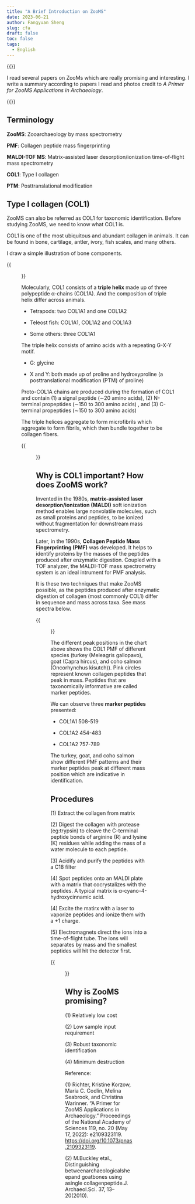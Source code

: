 ```yaml
---
title: "A Brief Introduction on ZooMS"
date: 2023-06-21
author: Fangyuan Sheng
slug: cfa
draft: false
toc: false
tags:
  - English
---
```

{{<block class="note">}}

I read several papers on ZooMs which are really promising and interesting. I write a summary according to papers I read and photos credit to *A Primer for ZooMS Applications in Archaeology*.

{{<end>}}

## Terminology

  **ZooMS**: Zooarchaeology by mass spectrometry
  
  **PMF**: Collagen peptide mass fingerprinting
  
  **MALDI-TOF MS**: Matrix-assisted laser desorption/ionization time-of-flight mass spectrometry

  **COL1**: Type I collagen

  **PTM**: Posttranslational modification

## Type I collagen (COL1)

ZooMS can also be referred as COL1 for taxonomic identification. Before studying ZooMS, we need to know what COL1 is.

COL1 is one of the most ubiquitous and abundant collagen in animals. It can be found in bone, cartilage, antler, ivory, fish scales, and many others.

I draw a simple illustration of bone components.

{{<figure src="https://hellenshengfy.github.io/bone.png">}}


Molecularly, COL1 consists of a **triple helix** made up of three polypeptide α-chains (COL1A). And the composition of triple helix differ across animals. 

  - Tetrapods: two COL1A1 and one COL1A2
  
  - Teleost fish: COL1A1, COL1A2 and COL1A3
  
  - Some others:  three COL1A1 

The triple helix consists of amino acids with a repeating G-X-Y motif.

  - G: glycine
    
  - X and Y: both made up of proline and hydroxyproline (a posttranslational modification (PTM) of proline)

Proto-COL1A chains are produced during the formation of COL1 and contain (1) a signal peptide (∼20 amino acids), (2) N-terminal propeptides (∼150 to 300 amino acids) , and (3) C-terminal propeptides (∼150 to 300 amino acids) 

The triple helices aggregate to form microfibrils which aggregate to form fibrils, which then bundle together to be collagen fibers. 

{{<figure src="https://hellenshengfy.github.io/zoom1.png">}}

## Why is COL1 important? How does ZooMS work?

Invented in the 1980s, **matrix-assisted laser desorption/ionization (MALDI)** soft ionization method enables large nonvolatile molecules, such as small proteins and peptides, to be ionized without fragmentation for downstream mass spectrometry. 

Later, in the 1990s, **Collagen Peptide Mass Fingerprinting (PMF)** was developed. It helps to identify proteins by the masses of the peptides produced after enzymatic digestion. Coupled with a TOF analyzer, the MALDI-TOF mass spectrometry system is an ideal intrument for PMF analysis. 

It is these two techniques that make ZooMS possible, as the peptides produced after enzymatic digestion of collagen (most commonly COL1) differ in sequence and mass across taxa. See mass spectra below. 

{{<figure src="https://hellenshengfy.github.io/zoom2.png">}}

The different peak positions in the chart above shows the COL1 PMF of different species (turkey (Meleagris gallopavo), goat (Capra hircus), and coho salmon (Oncorhynchus kisutch)). Pink circles represent known collagen peptides that peak in mass. Peptides that are taxonomically informative are called marker peptides. 

We can observe three **marker peptides** presented:

 - COL1A1 508-519
   
 - COL1A2 454-483
   
 - COL1A2 757-789

The turkey, goat, and coho salmon show different PMF patterns and their marker peptides peak at different mass position which are indicative in identification.

## Procedures

(1)  Extract the collagen from matrix

(2)  Digest the collagen with protease (eg:trypsin) to cleave the C-terminal peptide bonds of arginine (R) and lysine (K) residues while adding the mass of a water molecule to each peptide.

(3)  Acidify and purify the peptides with a C18 filter

(4) Spot peptides onto an MALDI plate with a matrix that cocrystalizes with the peptides. A typical matrix is α-cyano-4-hydroxycinnamic acid. 

(4)  Excite the matirx with a laser to vaporize peptides and ionize them with a +1 charge. 

(5) Electromagnets direct the ions into a time-of-flight tube. The ions will separates by mass and the smallest peptides will hit the detector first. 


{{<figure src="https://hellenshengfy.github.io/zoom3.png">}}



## Why is ZooMS promising?

(1) Relatively low cost

(2) Low sample input requirement

(3) Robust taxonomic identification

(4) Minimum destruction

 
Reference:

(1) Richter, Kristine Korzow, Maria C. Codlin, Melina Seabrook, and Christina Warinner. “A Primer for ZooMS Applications in Archaeology.” Proceedings of the National Academy of Sciences 119, no. 20 (May 17, 2022): e2109323119. https://doi.org/10.1073/pnas.2109323119. 

(2) M.Buckley etal., Distinguishing betweenarchaeologicalsheepand goatbones using asingle collagenpeptide.J. Archaeol.Sci. 37, 13–20(2010).
